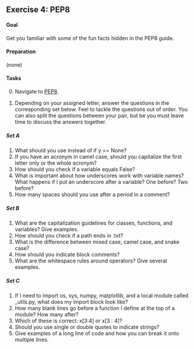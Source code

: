 ## Exercise 4: PEP8

#### Goal

Get you familiar with some of the fun facts hidden in the PEP8 guide.

#### Preparation

(none)

#### Tasks

0. Navigate to [PEP8](https://peps.python.org/pep-0008/).

1. Depending on your assigned letter, answer the questions in the corresponding
   set below. Feel to tackle the questions out of order. You can also split the
   questions between your pair, but be you must leave time to discuss the answers
   together.

##### Set A
1. What should you use instead of if y == None?
2. If you have an acronym in camel case, should you capitalize the first letter
   only or the whole acronym?
3. How should you check if a variable equals False?
4. What is important about how underscores work with variable names? What happens
   if I put an underscore after a variable? One before? Two before?
5. How many spaces should you use after a period in a comment?

##### Set B
1. What are the capitalization guidelines for classes, functions, and variables?
   Give examples.
2. How should you check if a path ends in .txt?
3. What is the difference between mixed case, camel case, and snake case?
4. How should you indicate block comments?
5. What are the whitespace rules around operators? Give several examples.

##### Set C
1. If I need to import os, sys, numpy, matplotlib, and a local module called 
   _utils.py, what does my import block look like?
2. How many blank lines go before a function I define at the top of a module? How
   many after?
3. Which of these is correct: x[3:4] or x[3 : 4]?
4. Should you use single or double quotes to indicate strings?
5. Give examples of a long line of code and how you can break it onto multiple
   lines.
